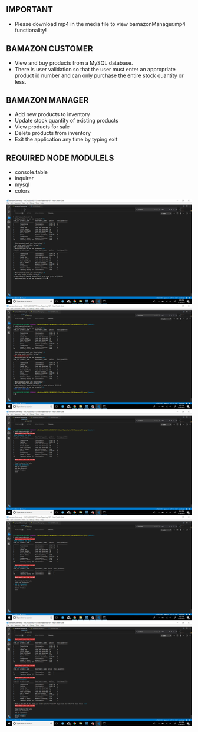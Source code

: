 ## IMPORTANT ##
* Please download mp4 in the media file to view bamazonManager.mp4 functionality!

## BAMAZON CUSTOMER ##
* View and buy products from a MySQL database. 
* There is user validation so that the user must enter an appropriate product id number and can only purchase the entire stock quantity or less. 

## BAMAZON MANAGER ##
* Add new products to inventory
* Update stock quantity of existing products
* View products for sale
* Delete products from inventory
* Exit the application any time by  typing exit



## REQUIRED NODE MODULELS ##

* console.table
* inquirer
* mysql
* colors

![alt text](/media/2018-05-14.png)
![alt text](/media/2018-05-14-2.png)
![alt text](/media/2018-05-14-3.png)
![alt text](/media/2018-05-14-4.png)
![alt text](/media/2018-05-14-5.png)
